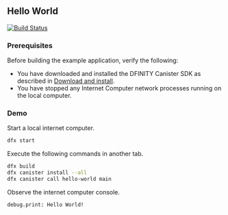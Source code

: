 ## Hello World

[![Build Status](https://travis-ci.org/dfinity-lab/examples.svg?branch=master)](https://travis-ci.org/dfinity-lab/examples?branch=master)

### Prerequisites

Before building the example application, verify the following:

* You have downloaded and installed the DFINITY Canister SDK as described in [Download and install](https://sdk.dfinity.org/docs/quickstart/quickstart.html#download-and-install).
* You have stopped any Internet Computer network processes running on the local computer.

### Demo

Start a local internet computer.

```bash
dfx start
```

Execute the following commands in another tab.

```bash
dfx build
dfx canister install --all
dfx canister call hello-world main
```

Observe the internet computer console.

```
debug.print: Hello World!
```
